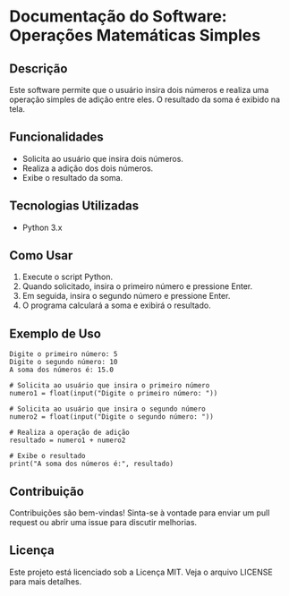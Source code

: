 # Documentação do Software: Operações Matemáticas Simples

## Descrição
Este software permite que o usuário insira dois números e realiza uma operação simples de adição entre eles. O resultado da soma é exibido na tela.

## Funcionalidades
- Solicita ao usuário que insira dois números.
- Realiza a adição dos dois números.
- Exibe o resultado da soma.

## Tecnologias Utilizadas
- Python 3.x

## Como Usar
1. Execute o script Python.
2. Quando solicitado, insira o primeiro número e pressione Enter.
3. Em seguida, insira o segundo número e pressione Enter.
4. O programa calculará a soma e exibirá o resultado.

## Exemplo de Uso
```plaintext
Digite o primeiro número: 5
Digite o segundo número: 10
A soma dos números é: 15.0

# Solicita ao usuário que insira o primeiro número
numero1 = float(input("Digite o primeiro número: "))

# Solicita ao usuário que insira o segundo número
numero2 = float(input("Digite o segundo número: "))

# Realiza a operação de adição
resultado = numero1 + numero2

# Exibe o resultado
print("A soma dos números é:", resultado)

```

## Contribuição
Contribuições são bem-vindas! Sinta-se à vontade para enviar um pull request ou abrir uma issue para discutir melhorias.

## Licença
Este projeto está licenciado sob a Licença MIT. Veja o arquivo LICENSE para mais detalhes.